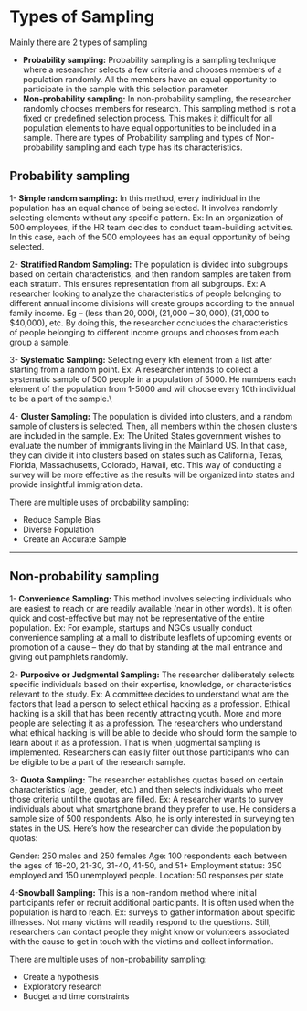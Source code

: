 # Types of Sampling 
Mainly there are 2 types of sampling

- **Probability sampling:** Probability sampling is a sampling technique where a researcher selects a few criteria and chooses members of a population randomly. All the members have an equal opportunity to participate in the sample with this selection parameter.
- **Non-probability sampling:** In non-probability sampling, the researcher randomly chooses members for research. This sampling method is not a fixed or predefined selection process. This makes it difficult for all population elements to have equal opportunities to be included in a sample.
There are types of Probability sampling and types of Non-probability sampling and each type has its characteristics.

## Probability sampling
1- **Simple random sampling:** In this method, every individual in the population has an equal chance of being selected. It involves randomly selecting elements without any specific pattern.
Ex: In an organization of 500 employees, if the HR team decides to conduct team-building activities. In this case, each of the 500 employees has an equal opportunity of being selected.

2- **Stratified Random Sampling:** The population is divided into subgroups based on certain characteristics, and then random samples are taken from each stratum. This ensures representation from all subgroups.
Ex: A researcher looking to analyze the characteristics of people belonging to different annual income divisions will create groups according to the annual family income. Eg – (less than $20,000), ($21,000 – $30,000), ($31,000 to $40,000), etc. By doing this, the researcher concludes the characteristics of people belonging to different income groups and chooses from each group a sample.

3- **Systematic Sampling:** Selecting every kth element from a list after starting from a random point. 
Ex: A researcher intends to collect a systematic sample of 500 people in a population of 5000. He numbers each element of the population from 1-5000 and will choose every 10th individual to be a part of the sample.\

4- **Cluster Sampling:** The population is divided into clusters, and a random sample of clusters is selected. Then, all members within the chosen clusters are included in the sample.
Ex: The United States government wishes to evaluate the number of immigrants living in the Mainland US. In that case, they can divide it into clusters based on states such as California, Texas, Florida, Massachusetts, Colorado, Hawaii, etc. This way of conducting a survey will be more effective as the results will be organized into states and provide insightful immigration data.


There are multiple uses of probability sampling:
- Reduce Sample Bias
- Diverse Population
- Create an Accurate Sample
--------------------------------------------------------------------------------------------------------------------
## Non-probability sampling
1- **Convenience Sampling:** This method involves selecting individuals who are easiest to reach or are readily available (near in other words). It is often quick and cost-effective but may not be representative of the entire population.
Ex: For example, startups and NGOs usually conduct convenience sampling at a mall to distribute leaflets of upcoming events or promotion of a cause – they do that by standing at the mall entrance and giving out pamphlets randomly.

2- **Purposive or Judgmental Sampling:** The researcher deliberately selects specific individuals based on their expertise, knowledge, or characteristics relevant to the study.
Ex: A committee decides to understand what are the factors that lead a person to select ethical hacking as a profession. Ethical hacking is a skill that has been recently attracting youth. More and more people are selecting it as a profession. The researchers who understand what ethical hacking is will be able to decide who should form the sample to learn about it as a profession. That is when judgmental sampling is implemented. Researchers can easily filter out those participants who can be eligible to be a part of the research sample.

3- **Quota Sampling:** The researcher establishes quotas based on certain characteristics (age, gender, etc.) and then selects individuals who meet those criteria until the quotas are filled.
Ex: A researcher wants to survey individuals about what smartphone brand they prefer to use. He considers a sample size of 500 respondents. Also, he is only interested in surveying ten states in the US. Here’s how the researcher can divide the population by quotas:

Gender: 250 males and 250 females
Age: 100 respondents each between the ages of 16-20, 21-30, 31-40, 41-50, and 51+
Employment status: 350 employed and 150 unemployed people.
Location: 50 responses per state

4-**Snowball Sampling:** This is a non-random method where initial participants refer or recruit additional participants. It is often used when the population is hard to reach.
Ex: surveys to gather information about specific illnesses. Not many victims will readily respond to the questions. Still, researchers can contact people they might know or volunteers associated with the cause to get in touch with the victims and collect information.

There are multiple uses of non-probability sampling:
- Create a hypothesis
- Exploratory research
- Budget and time constraints





